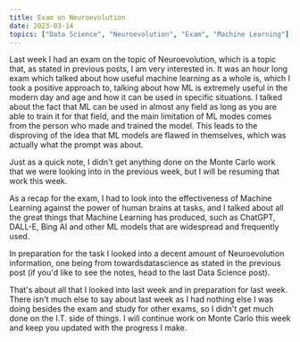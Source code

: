 ```yaml
---
title: Exam on Neuroevolution
date: 2023-03-14
topics: ["Data Science", "Neuroevolution", "Exam", "Machine Learning"]
---
```


Last week I had an exam on the topic of Neuroevolution, which is a topic that, as stated in previous posts, I am very interested in. It was an hour long exam which talked about how useful machine learning as a whole is, which I took a positive approach to, talking about how ML is extremely useful in the modern day and age and how it can be used in specific situations. I talked about the fact that ML can be used in almost any field as long as you are able to train it for that field, and the main limitation of ML modes comes from the person who made and trained the model. This leads to the disproving of the idea that ML models are flawed in themselves, which was actually what the prompt was about.

Just as a quick note, I didn't get anything done on the Monte Carlo work that we were looking into in the previous week, but I will be resuming that work this week.

As a recap for the exam, I had to look into the effectiveness of Machine Learning against the power of human brains at tasks, and I talked about all the great things that Machine Learning has produced, such as ChatGPT, DALL-E, Bing AI and other ML models that are widespread and frequently used.

In preparation for the task I looked into a decent amount of Neuroevolution information, one being from towardsdatascience as stated in the previous post (if you'd like to see the notes, head to the last Data Science post).

That's about all that I looked into last week and in preparation for last week. There isn't much else to say about last week as I had nothing else I was doing besides the exam and study for other exams, so I didn't get much done on the I.T. side of things. I will continue work on Monte Carlo this week and keep you updated with the progress I make.